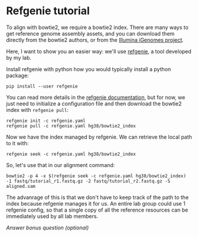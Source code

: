 # Refgenie tutorial

To align with bowtie2, we require a bowtie2 index. There are many ways to get reference genome assembly assets, and you can download them directly from the bowtie2 authors, or from the [Illumina iGenomes project](https://support.illumina.com/sequencing/sequencing_software/igenome.html).

Here, I want to show you an easier way: we'll use [refgenie](http://refgenie.databio.org), a tool developed by my lab.

Install refgenie with python how you would typically install a python package:

```
pip install --user refgenie
```

You can read more details in the [refgenie documentation](http://refgenie.databio.org), but for now, we just need to initialize a configuration file and then download the bowtie2 index with `refgenie pull`:

```
refgenie init -c refgenie.yaml
refgenie pull -c refgenie.yaml hg38/bowtie2_index
```

Now we have the index managed by refgenie. We can retrieve the local path to it with:

```
refgenie seek -c refgenie.yaml hg38/bowtie2_index
```

So, let's use that in our alignment command:

```
bowtie2 -p 4 -x $(refgenie seek -c refgenie.yaml hg38/bowtie2_index) -1 fastq/tutorial_r1.fastq.gz -2 fastq/tutorial_r2.fastq.gz -S aligned.sam
```

The advanrage of this is that we don't have to keep track of the path to the index because refgenie manages it for us. An entire lab group could use 1 refgenie config, so that a single copy of all the reference resources can be immediately used by all lab members.

*Answer bonus question (optional)*
